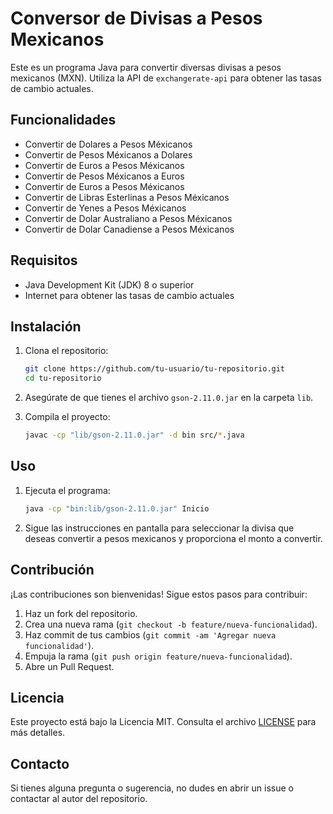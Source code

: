 # Conversor de Divisas a Pesos Mexicanos

Este es un programa Java para convertir diversas divisas a pesos mexicanos (MXN). Utiliza la API de `exchangerate-api` para obtener las tasas de cambio actuales.


## Funcionalidades

- Convertir de Dolares a Pesos Méxicanos
- Convertir de Pesos Méxicanos a Dolares
- Convertir de Euros a Pesos Méxicanos
- Convertir de Pesos Méxicanos a Euros
- Convertir de Euros a Pesos Méxicanos
- Convertir de Libras Esterlinas a Pesos Méxicanos
- Convertir de Yenes a Pesos Méxicanos
- Convertir de Dolar Australiano a Pesos Méxicanos
- Convertir de Dolar Canadiense a Pesos Méxicanos

## Requisitos

- Java Development Kit (JDK) 8 o superior
- Internet para obtener las tasas de cambio actuales

## Instalación

1. Clona el repositorio:

    ```sh
    git clone https://github.com/tu-usuario/tu-repositorio.git
    cd tu-repositorio
    ```

2. Asegúrate de que tienes el archivo `gson-2.11.0.jar` en la carpeta `lib`.

3. Compila el proyecto:

    ```sh
    javac -cp "lib/gson-2.11.0.jar" -d bin src/*.java
    ```

## Uso

1. Ejecuta el programa:

    ```sh
    java -cp "bin:lib/gson-2.11.0.jar" Inicio
    ```

2. Sigue las instrucciones en pantalla para seleccionar la divisa que deseas convertir a pesos mexicanos y proporciona el monto a convertir.

## Contribución

¡Las contribuciones son bienvenidas! Sigue estos pasos para contribuir:

1. Haz un fork del repositorio.
2. Crea una nueva rama (`git checkout -b feature/nueva-funcionalidad`).
3. Haz commit de tus cambios (`git commit -am 'Agregar nueva funcionalidad'`).
4. Empuja la rama (`git push origin feature/nueva-funcionalidad`).
5. Abre un Pull Request.

## Licencia

Este proyecto está bajo la Licencia MIT. Consulta el archivo [LICENSE](LICENSE) para más detalles.

## Contacto

Si tienes alguna pregunta o sugerencia, no dudes en abrir un issue o contactar al autor del repositorio.

